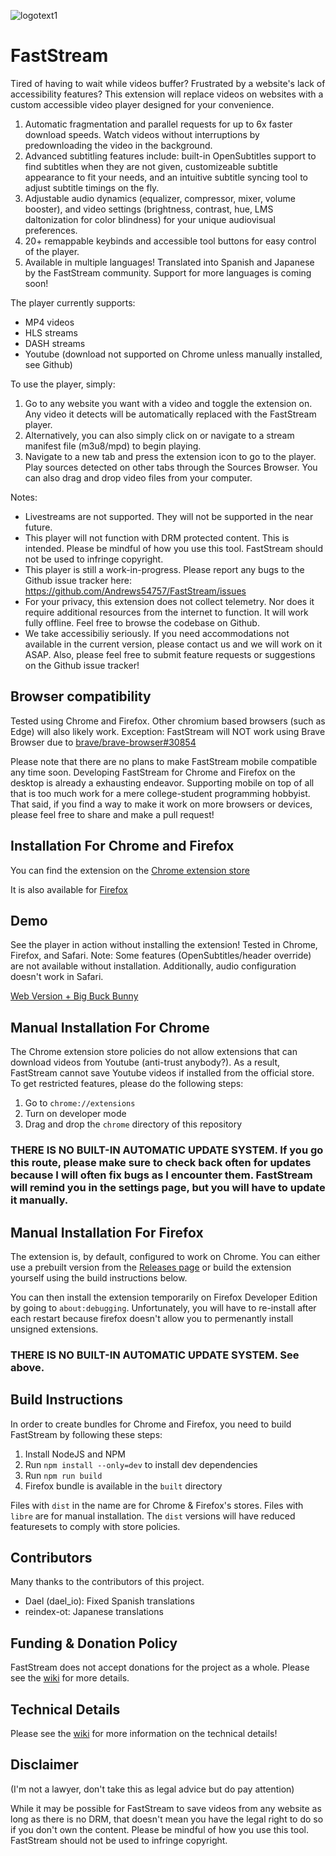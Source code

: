 ![logotext1](https://github.com/Andrews54757/FastStream/assets/13282284/cf344807-ff49-4db2-b806-4be5458fd767)

# FastStream

Tired of having to wait while videos buffer? Frustrated by a website's lack of accessibility features? This extension will replace videos on websites with a custom accessible video player designed for your convenience.

1. Automatic fragmentation and parallel requests for up to 6x faster download speeds. Watch videos without interruptions by predownloading the video in the background.
2. Advanced subtitling features include: built-in OpenSubtitles support to find subtitles when they are not given, customizeable subtitle appearance to fit your needs, and an intuitive subtitle syncing tool to adjust subtitle timings on the fly.
3. Adjustable audio dynamics (equalizer, compressor, mixer, volume booster), and video settings (brightness, contrast, hue, LMS daltonization for color blindness) for your unique audiovisual preferences.
4. 20+ remappable keybinds and accessible tool buttons for easy control of the player.
5. Available in multiple languages! Translated into Spanish and Japanese by the FastStream community. Support for more languages is coming soon!

The player currently supports:
- MP4 videos
- HLS streams
- DASH streams
- Youtube (download not supported on Chrome unless manually installed, see Github)

To use the player, simply:
1. Go to any website you want with a video and toggle the extension on. Any video it detects will be automatically replaced with the FastStream player.
2. Alternatively, you can also simply click on or navigate to a stream manifest file (m3u8/mpd) to begin playing.
3. Navigate to a new tab and press the extension icon to go to the player. Play sources detected on other tabs through the Sources Browser. You can also drag and drop video files from your computer. 

Notes:
- Livestreams are not supported. They will not be supported in the near future.
- This player will not function with DRM protected content. This is intended. Please be mindful of how you use this tool. FastStream should not be used to infringe copyright.
- This player is still a work-in-progress. Please report any bugs to the Github issue tracker here: https://github.com/Andrews54757/FastStream/issues
- For your privacy, this extension does not collect telemetry. Nor does it require additional resources from the internet to function. It will work fully offline. Feel free to browse the codebase on Github.
- We take accessibiliy seriously. If you need accommodations not available in the current version, please contact us and we will work on it ASAP. Also, please feel free to submit feature requests or suggestions on the Github issue tracker!

## Browser compatibility
Tested using Chrome and Firefox. Other chromium based browsers (such as Edge) will also likely work. Exception: FastStream will NOT work using Brave Browser due to [brave/brave-browser#30854](https://github.com/brave/brave-browser/issues/30854)

Please note that there are no plans to make FastStream mobile compatible any time soon. Developing FastStream for Chrome and Firefox on the desktop is already a exhausting endeavor. Supporting mobile on top of all that is too much work for a mere college-student programming hobbyist. That said, if you find a way to make it work on more browsers or devices, please feel free to share and make a pull request!

## Installation For Chrome and Firefox

You can find the extension on the [Chrome extension store](https://chrome.google.com/webstore/detail/faststream/kkeakohpadmbldjaiggikmnldlfkdfog)

It is also available for [Firefox](https://addons.mozilla.org/en-US/firefox/addon/faststream/)

## Demo

See the player in action without installing the extension! Tested in Chrome, Firefox, and Safari. Note: Some features (OpenSubtitles/header override) are not available without installation. Additionally, audio configuration doesn't work in Safari.

[Web Version + Big Buck Bunny](https://faststream.online/player/#https://test-streams.mux.dev/x36xhzz/x36xhzz.m3u8)

## Manual Installation For Chrome
The Chrome extension store policies do not allow extensions that can download videos from Youtube (anti-trust anybody?). As a result, FastStream cannot save Youtube videos if installed from the official store. To get restricted features, please do the following steps:

1. Go to `chrome://extensions`
2. Turn on developer mode
3. Drag and drop the `chrome` directory of this repository

### THERE IS NO BUILT-IN AUTOMATIC UPDATE SYSTEM. If you go this route, please make sure to check back often for updates because I will often fix bugs as I encounter them. FastStream will remind you in the settings page, but you will have to update it manually.

## Manual Installation For Firefox
The extension is, by default, configured to work on Chrome. You can either use a prebuilt version from the [Releases page](https://github.com/Andrews54757/FastStream/releases) or build the extension yourself using the build instructions below.

You can then install the extension temporarily on Firefox Developer Edition by going to `about:debugging`. Unfortunately, you will have to re-install after each restart because firefox doesn't allow you to permenantly install unsigned extensions.

### THERE IS NO BUILT-IN AUTOMATIC UPDATE SYSTEM. See above.

## Build Instructions
In order to create bundles for Chrome and Firefox, you need to build FastStream by following these steps:

1. Install NodeJS and NPM
2. Run `npm install --only=dev` to install dev dependencies
3. Run `npm run build`
4. Firefox bundle is available in the `built` directory

Files with `dist` in the name are for Chrome & Firefox's stores. Files with `libre` are for manual installation. The `dist` versions will have reduced featuresets to comply with store policies.

## Contributors

Many thanks to the contributors of this project.

- Dael (dael_io): Fixed Spanish translations
- reindex-ot: Japanese translations

## Funding & Donation Policy

FastStream does not accept donations for the project as a whole. Please see the [wiki](https://github.com/Andrews54757/FastStream/wiki/Funding) for more details.

## Technical Details

Please see the [wiki](https://github.com/Andrews54757/FastStream/wiki/Technical-Details) for more information on the technical details!
  
## Disclaimer

(I'm not a lawyer, don't take this as legal advice but do pay attention)

While it may be possible for FastStream to save videos from any website as long as there is no DRM, that doesn't mean you have the legal right to do so if you don't own the content. Please be mindful of how you use this tool. FastStream should not be used to infringe copyright.
